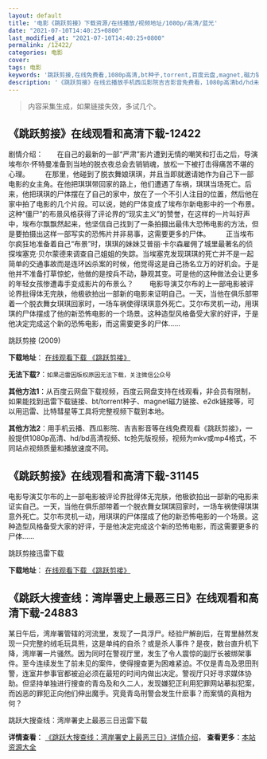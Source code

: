 ```yaml
---
layout: default
title: '电影《跳跃剪接》下载资源/在线播放/视频地址/1080p/高清/蓝光'
date: "2021-07-10T14:40:25+0800"
last_modified_at: "2021-07-10T14:40:25+0800"
permalink: /12422/
categories: 电影
cover:
tags: 电影
keywords: '跳跃剪接,在线免费看,1080p高清,bt种子,torrent,百度云盘,magnet,磁力链,迅雷下载资源'
description: '《跳跃剪接》在线云播放手机西瓜影院吉吉影音免费看，1080p高清bd/hd未删减完整版和tc抢先枪版，mkv/mp4格式，附带bt/torrent种子、magnet/磁力链、百度云盘、网盘资源迅雷下载链接'
---
```


>内容采集生成，如果链接失效，多试几个。


## 《跳跃剪接》在线观看和高清下载-12422

剧情介绍：　　在自己的最新的一部“严肃”影片遭到无情的嘲笑和打击之后，导演埃布尔·怀特曼准备到当地的脱衣夜总会去销销魂，放松一下被打击得痛苦不堪的心理。 　　在那里，他碰到了脱衣舞娘琪琪，并且当即就邀请她作为自己下一部电影的女主角。在他把琪琪带回家的路上，他们遭遇了车祸，琪琪当场死亡。后来，他把琪琪的尸体摆在了自己的家中，放在了一个不引人注目的位置，然后他在家中拍了电影的几个片段。可以说，她的尸体变成了埃布尔新电影中的一个布景。这种“僵尸”的布景风格获得了评论界的“现实主义”的赞誉，在这样的一片叫好声中，埃布尔飘飘然起来，他坚信自己找到了一条拍摄出最伟大恐怖电影的方法，但是要拍摄出这样一部写实的恐怖片并非易事，这需要更多的尸体。 　　正当埃布尔疯狂地准备着自己“布景”时，琪琪的妹妹艾普丽·卡尔森雇佣了城里最著名的侦探埃塞克·贝尔蒙德来调查自己姐姐的失踪。当埃塞克发现琪琪的死亡并不是一起简单的交通事故而是连环凶杀案的时候，他觉得这是自己扬名立万的好机会。于是他并不准备打草惊蛇，他做的是按兵不动，静观其变。可是他的这种做法会让更多的年轻女孩惨遭毒手变成影片的布景么？ 　　电影导演艾尔布的上一部电影被评论界批得体无完肤，他极欲拍出一部新的电影来证明自己。一天，当他在俱乐部带着一个脱衣舞女琪琪回家时，一场车祸使得琪琪意外死亡。艾尔布灵机一动，用琪琪的尸体摆成了他的新恐怖电影的一个场景。这种造型风格备受大家的好评，于是他决定完成这个新的恐怖电影，而这需要更多的尸体……


跳跃剪接 (2009)

**下载地址**： [在线观看下载 《跳跃剪接》](https://www.btbtdy.me/btdy/dy6946.html) 


**无法下载?**：`如果迅雷因版权原因无法下载，关注微信公众号 `

**其他方法1**：从百度云网盘下载视频，百度云网盘支持在线观看，非会员有限制，如果能找到迅雷下载链接、bt/torrent种子、magnet磁力链接、e2dk链接等，可以用迅雷、比特彗星等工具将完整视频下载到本地。

**其他方法2**：用手机云播、西瓜影院、吉吉影音等在线免费观看《跳跃剪接》，一般提供1080p高清、hd/bd高清视频、tc抢先版视频，视频为mkv或mp4格式，不同站点视频质量和播放速度不同。


## 《跳跃剪接》在线观看和高清下载-31145

电影导演艾尔布的上一部电影被评论界批得体无完肤，他极欲拍出一部新的电影来证实自己。一天，当他在俱乐部带着一个脱衣舞女琪琪回家时，一场车祸使得琪琪意外死亡。艾尔布灵机一动，用琪琪的尸体摆成了他的新恐怖电影的一个场景。这种造型风格备受大家的好评，于是他决定完成这个新的恐怖电影，而这需要更多的尸体……


跳跃剪接迅雷下载

**下载地址**： [在线观看下载 《跳跃剪接》](https://www.993dy.com//vod-detail-id-17663.html) 


## 《跳跃大搜查线：湾岸署史上最恶三日》在线观看和高清下载-24883

某日午后，湾岸署管辖的河流里，发现了一具浮尸。经验尸解剖后，在胃里赫然发现一只完整的绒毛玩具熊，这是单纯的自杀？或是杀人事件？是夜，数台直升机下降，湾岸署一片骚然。因为同时在警视厅里，发生了令人震惊的副厅长被绑架事件。至今连续发生了前未见的案件，使得搜查更为困难紧迫。不仅是青岛及恩田刑警，连室井参事官都被迫必须在最短的时间内做出决定。警视厅只好寻求媒体协助。但坚持单独进行搜查的青岛及和久二人，发现嫌犯正利用犯罪网站摹拟犯案，而凶恶的罪犯正向他们伸出魔手。究竟青岛刑警会发生什麽事？而案情的真相为何？


跳跃大搜查线：湾岸署史上最恶三日迅雷下载

**详情查看**： [《跳跃大搜查线：湾岸署史上最恶三日》详情介绍](/movie/24883/)， **查看更多**：[本站资源大全](/movie/t/all/)

